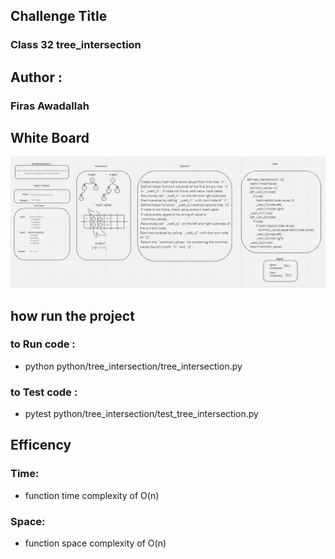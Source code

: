 
## Challenge Title
### Class 32 tree_intersection
## Author :
### Firas Awadallah
## White Board 
![tree_intersection](./tree_intersection.PNG)
## how run the project 
### to Run  code : 
* python python/tree_intersection/tree_intersection.py
### to Test code : 
* pytest python/tree_intersection/test_tree_intersection.py
## Efficency
### Time: 
* function time complexity of  O(n)
### Space:
* function space complexity of O(n)